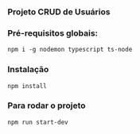 ### Projeto CRUD de Usuários

### Pré-requisitos globais:
`npm i -g nodemon typescript ts-node`

### Instalação
`npm install`

### Para rodar o projeto
`npm run start-dev`